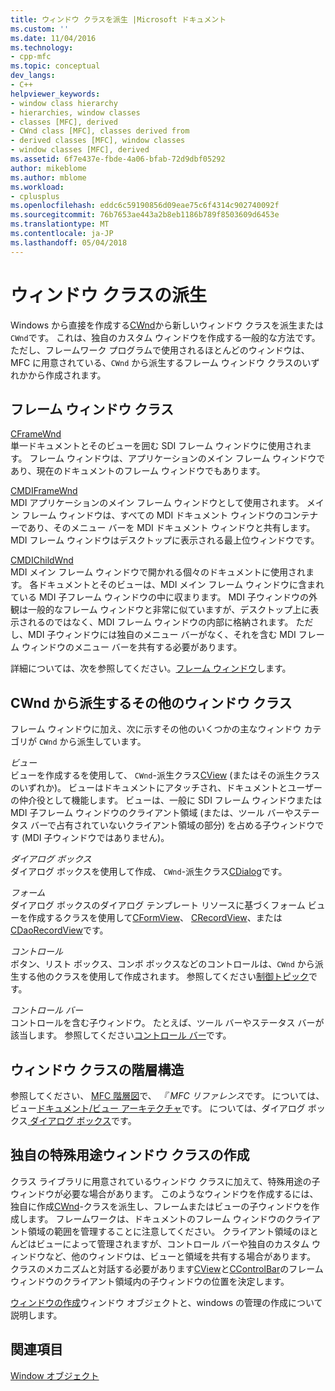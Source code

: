 ```yaml
---
title: ウィンドウ クラスを派生 |Microsoft ドキュメント
ms.custom: ''
ms.date: 11/04/2016
ms.technology:
- cpp-mfc
ms.topic: conceptual
dev_langs:
- C++
helpviewer_keywords:
- window class hierarchy
- hierarchies, window classes
- classes [MFC], derived
- CWnd class [MFC], classes derived from
- derived classes [MFC], window classes
- window classes [MFC], derived
ms.assetid: 6f7e437e-fbde-4a06-bfab-72d9dbf05292
author: mikeblome
ms.author: mblome
ms.workload:
- cplusplus
ms.openlocfilehash: eddc6c59190856d09eae75c6f4314c902740092f
ms.sourcegitcommit: 76b7653ae443a2b8eb1186b789f8503609d6453e
ms.translationtype: MT
ms.contentlocale: ja-JP
ms.lasthandoff: 05/04/2018
---
```

# <a name="derived-window-classes"></a>ウィンドウ クラスの派生
Windows から直接を作成する[CWnd](../mfc/reference/cwnd-class.md)から新しいウィンドウ クラスを派生または`CWnd`です。 これは、独自のカスタム ウィンドウを作成する一般的な方法です。 ただし、フレームワーク プログラムで使用されるほとんどのウィンドウは、MFC に用意されている、`CWnd` から派生するフレーム ウィンドウ クラスのいずれかから作成されます。  
  
## <a name="frame-window-classes"></a>フレーム ウィンドウ クラス  
 [CFrameWnd](../mfc/reference/cframewnd-class.md)  
 単一ドキュメントとそのビューを囲む SDI フレーム ウィンドウに使用されます。 フレーム ウィンドウは、アプリケーションのメイン フレーム ウィンドウであり、現在のドキュメントのフレーム ウィンドウでもあります。  
  
 [CMDIFrameWnd](../mfc/reference/cmdiframewnd-class.md)  
 MDI アプリケーションのメイン フレーム ウィンドウとして使用されます。 メイン フレーム ウィンドウは、すべての MDI ドキュメント ウィンドウのコンテナーであり、そのメニュー バーを MDI ドキュメント ウィンドウと共有します。 MDI フレーム ウィンドウはデスクトップに表示される最上位ウィンドウです。  
  
 [CMDIChildWnd](../mfc/reference/cmdichildwnd-class.md)  
 MDI メイン フレーム ウィンドウで開かれる個々のドキュメントに使用されます。 各ドキュメントとそのビューは、MDI メイン フレーム ウィンドウに含まれている MDI 子フレーム ウィンドウの中に収まります。 MDI 子ウィンドウの外観は一般的なフレーム ウィンドウと非常に似ていますが、デスクトップ上に表示されるのではなく、MDI フレーム ウィンドウの内部に格納されます。 ただし、MDI 子ウィンドウには独自のメニュー バーがなく、それを含む MDI フレーム ウィンドウのメニュー バーを共有する必要があります。  
  
 詳細については、次を参照してください。[フレーム ウィンドウ](../mfc/frame-windows.md)します。  
  
## <a name="other-window-classes-derived-from-cwnd"></a>CWnd から派生するその他のウィンドウ クラス  
 フレーム ウィンドウに加え、次に示すその他のいくつかの主なウィンドウ カテゴリが `CWnd` から派生しています。  
  
 *ビュー*  
 ビューを作成するを使用して、 `CWnd`-派生クラス[CView](../mfc/reference/cview-class.md) (またはその派生クラスのいずれか)。 ビューはドキュメントにアタッチされ、ドキュメントとユーザーの仲介役として機能します。 ビューは、一般に SDI フレーム ウィンドウまたは MDI 子フレーム ウィンドウのクライアント領域 (または、ツール バーやステータス バーで占有されていないクライアント領域の部分) を占める子ウィンドウです (MDI 子ウィンドウではありません)。  
  
 *ダイアログ ボックス*  
 ダイアログ ボックスを使用して作成、 `CWnd`-派生クラス[CDialog](../mfc/reference/cdialog-class.md)です。  
  
 *フォーム*  
 ダイアログ ボックスのダイアログ テンプレート リソースに基づくフォーム ビューを作成するクラスを使用して[CFormView](../mfc/reference/cformview-class.md)、 [CRecordView](../mfc/reference/crecordview-class.md)、または[CDaoRecordView](../mfc/reference/cdaorecordview-class.md)です。  
  
 *コントロール*  
 ボタン、リスト ボックス、コンボ ボックスなどのコントロールは、`CWnd` から派生する他のクラスを使用して作成されます。 参照してください[制御トピック](../mfc/controls-mfc.md)です。  
  
 *コントロール バー*  
 コントロールを含む子ウィンドウ。 たとえば、ツール バーやステータス バーが該当します。 参照してください[コントロール バー](../mfc/control-bars.md)です。  
  
## <a name="window-class-hierarchy"></a>ウィンドウ クラスの階層構造  
 参照してください、 [MFC 階層図](../mfc/hierarchy-chart.md)で、 *『 MFC リファレンス*です。 については、ビュー[ドキュメント/ビュー アーキテクチャ](../mfc/document-view-architecture.md)です。 については、ダイアログ ボックス[ ダイアログ ボックス](../mfc/dialog-boxes.md)です。  
  
## <a name="creating-your-own-special-purpose-window-classes"></a>独自の特殊用途ウィンドウ クラスの作成  
 クラス ライブラリに用意されているウィンドウ クラスに加えて、特殊用途の子ウィンドウが必要な場合があります。 このようなウィンドウを作成するには、独自に作成[CWnd](../mfc/reference/cwnd-class.md)-クラスを派生し、フレームまたはビューの子ウィンドウを作成します。 フレームワークは、ドキュメントのフレーム ウィンドウのクライアント領域の範囲を管理することに注意してください。 クライアント領域のほとんどはビューによって管理されますが、コントロール バーや独自のカスタム ウィンドウなど、他のウィンドウは、ビューと領域を共有する場合があります。 クラスのメカニズムと対話する必要があります[CView](../mfc/reference/cview-class.md)と[CControlBar](../mfc/reference/ccontrolbar-class.md)のフレーム ウィンドウのクライアント領域内の子ウィンドウの位置を決定します。  
  
 [ウィンドウの作成](../mfc/creating-windows.md)ウィンドウ オブジェクトと、windows の管理の作成について説明します。  
  
## <a name="see-also"></a>関連項目  
 [Window オブジェクト](../mfc/window-objects.md)

